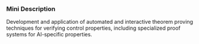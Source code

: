 ### Mini Description

Development and application of automated and interactive theorem proving techniques for verifying control properties, including specialized proof systems for AI-specific properties.
